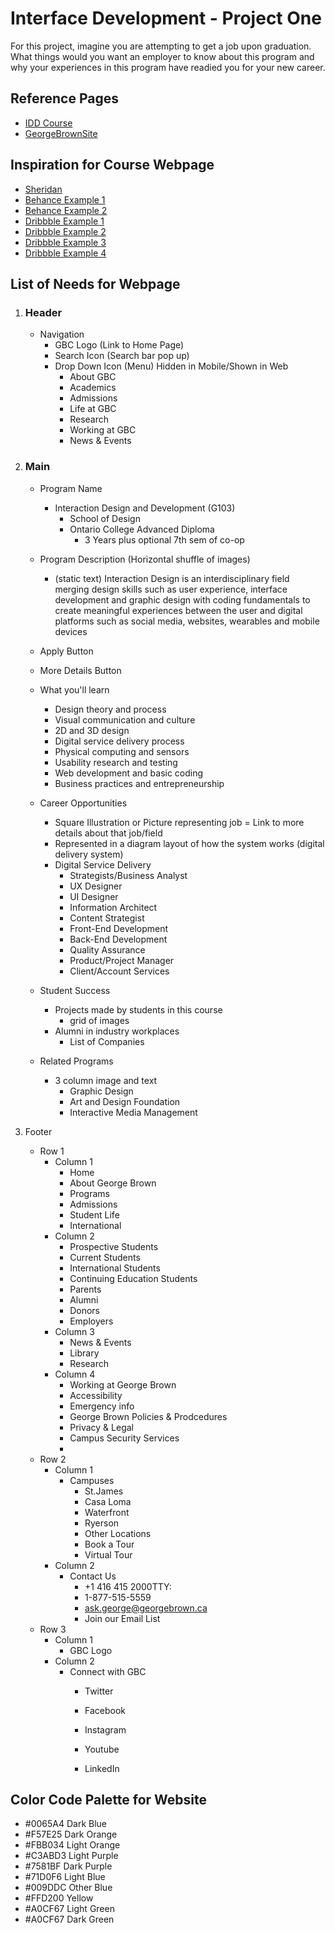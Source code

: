 # Interface Development - Project One

For this project, imagine you are attempting to get a job upon graduation. What things would you want an employer to know about this program and why your experiences in this program have readied you for your new career.

## Reference Pages
- [IDD Course](https://www.georgebrown.ca/programs/interaction-design-and-development-program-g103/)
- [GeorgeBrownSite](https://www.georgebrown.ca/)

## Inspiration for Course Webpage
- [Sheridan](https://academics.sheridancollege.ca/programs/bachelor-of-interaction-design)
- [Behance Example 1](https://www.behance.net/gallery/85518831/Buspo-Online-Business-Template)
- [Behance Example 2](https://www.behance.net/gallery/63069925/Landing-Page-nutriciolog-lja-bogdanova)
- [Dribbble Example 1](https://dribbble.com/shots/4650532-About-us)
- [Dribbble Example 2](https://dribbble.com/shots/7073621-Online-Course-Educational-App-UI)
- [Dribbble Example 3](https://dribbble.com/shots/6998421-Education-Web-Platform-Design)
- [Dribbble Example 4](https://dribbble.com/shots/6012262-Courses-Page)

## List of Needs for Webpage
1. ### Header
    - Navigation
        - GBC Logo (Link to Home Page)
        - Search Icon (Search bar pop up)
        - Drop Down Icon (Menu) Hidden in Mobile/Shown in Web
            - About GBC
            - Academics
            - Admissions
            - Life at GBC
            - Research
            - Working at GBC
            - News & Events

2. ### Main 
    - Program Name
        - Interaction Design and Development (G103)
            - School of Design
            - Ontario College Advanced Diploma
                - 3 Years plus optional 7th sem of co-op
    - Program Description (Horizontal shuffle of images)
        - (static text) Interaction Design is an interdisciplinary field merging design skills such as user experience, interface development and graphic design with coding fundamentals to create meaningful experiences between the user and digital platforms such as social media, websites, wearables and mobile devices
    - Apply Button 
    - More Details Button

    - What you'll learn
        - Design theory and process
        - Visual communication and culture
        - 2D and 3D design
        - Digital service delivery process
        - Physical computing and sensors
        - Usability research and testing
        - Web development and basic coding
        - Business practices and entrepreneurship

    - Career Opportunities
        - Square Illustration or Picture representing job = Link to more details about that job/field
        - Represented in a diagram layout of how the system works (digital delivery system)
        - Digital Service Delivery
            - Strategists/Business Analyst
            - UX Designer
            - UI Designer
            - Information Architect
            - Content Strategist
            - Front-End Development
            - Back-End Development
            - Quality Assurance
            - Product/Project Manager
            - Client/Account Services

    - Student Success
        - Projects made by students in this course
            - grid of images
        - Alumni in industry workplaces
            - List of Companies
            
    - Related Programs
        - 3 column image and text
            - Graphic Design
            - Art and Design Foundation
            - Interactive Media Management

3. Footer
    - Row 1
        - Column 1
            - Home
            - About George Brown
            - Programs
            - Admissions
            - Student Life
            - International
        - Column 2
            - Prospective Students
            - Current Students
            - International Students
            - Continuing Education Students
            - Parents
            - Alumni
            - Donors
            - Employers
        - Column 3
            - News & Events
            - Library
            - Research
        - Column 4
            - Working at George Brown
            - Accessibility
            - Emergency info
            - George Brown Policies & Prodcedures
            - Privacy & Legal
            - Campus Security Services
            -
    - Row 2
        - Column 1
            - Campuses
                - St.James
                - Casa Loma
                - Waterfront
                - Ryerson
                - Other Locations
                - Book a Tour
                - Virtual Tour
        - Column 2
            - Contact Us
                - +1 416 415 2000TTY:
                - 1-877-515-5559
                - ask.george@georgebrown.ca
                - Join our Email List
    - Row 3
        - Column 1
            - GBC Logo
        - Column 2
            - Connect with GBC
                - Twitter
                - Facebook
                - Instagram
                
                - Youtube
                - LinkedIn

## Color Code Palette for Website
- #0065A4 Dark Blue
- #F57E25 Dark Orange
- #FBB034 Light Orange
- #C3ABD3 Light Purple
- #7581BF Dark Purple
- #71D0F6 Light Blue
- #009DDC Other Blue
- #FFD200 Yellow
- #A0CF67 Light Green
- #A0CF67 Dark Green
